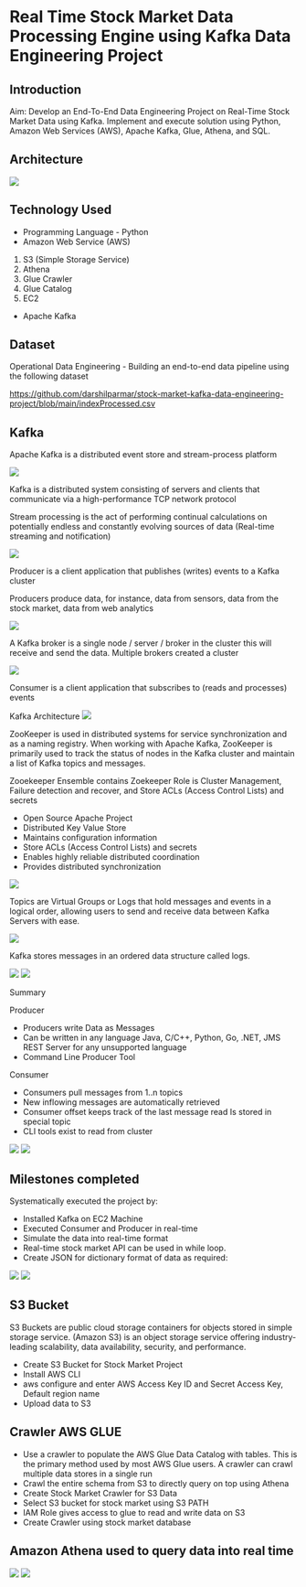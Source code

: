 # Real Time Stock Market Data Processing Engine using Kafka Data Engineering Project

## Introduction 
Aim: Develop an End-To-End Data Engineering Project on Real-Time Stock Market Data using Kafka.
Implement and execute solution using Python, Amazon Web Services (AWS), Apache Kafka, Glue, Athena, and SQL.

## Architecture 
<img src="Architecture.jpg">

## Technology Used
- Programming Language - Python
- Amazon Web Service (AWS)

1. S3 (Simple Storage Service)
2. Athena
3. Glue Crawler
4. Glue Catalog
5. EC2

- Apache Kafka

## Dataset 
Operational Data Engineering - Building an end-to-end data pipeline using the following dataset

https://github.com/darshilparmar/stock-market-kafka-data-engineering-project/blob/main/indexProcessed.csv

## Kafka

Apache Kafka is a distributed event store and stream-process platform

<img src="Kafka.jpg">

Kafka is a distributed system consisting of servers and clients that communicate via a high-performance TCP network protocol

Stream processing is the act of performing continual calculations on potentially endless and constantly evolving sources of data (Real-time streaming and notification)

<img src="Producers.jpg">

Producer is a client application that publishes (writes) events to a Kafka cluster

Producers produce data, for instance, data from sensors, data from the stock market, data from web analytics


<img src="Broker.jpg">

A Kafka broker is a single node / server / broker in the cluster this will receive and send the data.
Multiple brokers created a cluster


<img src="Consumers.jpg">

Consumer is a client application that subscribes to (reads and processes) events

Kafka Architecture
<img src="KafkaArchitecture.jpg">

ZooKeeper is used in distributed systems for service synchronization and as a naming registry.  When working with Apache Kafka, ZooKeeper is primarily used to track the status of nodes in the Kafka cluster and maintain a list of Kafka topics and messages.  


Zooekeeper Ensemble contains Zoekeeper
Role is Cluster Management, Failure detection and recover, and Store ACLs (Access Control Lists) and secrets

- Open Source Apache Project
- Distributed Key Value Store
- Maintains configuration information
- Store ACLs (Access Control Lists) and secrets
- Enables highly reliable distributed coordination
- Provides distributed synchronization

<img src="Topics.jpg">

Topics are Virtual Groups or Logs that hold messages and events in a logical order, allowing users to send and receive data between Kafka Servers with ease.

<img src="Topics2.jpg">

Kafka stores messages in an ordered data structure called logs.


<img src="Brokerbasics.jpg">


<img src="Brokerreplication.jpg">

Summary

Producer
- Producers write Data as Messages
- Can be written in any language Java, C/C++, Python, Go, .NET, JMS REST Server for any unsupported language
- Command Line Producer Tool

Consumer
- Consumers pull messages from 1..n topics
- New inflowing messages are automatically retrieved 
- Consumer offset
	keeps track of the last message read
	Is stored in special topic
- CLI tools exist to read from cluster

<img src="definition.jpg">
<img src="definition2.jpg">


## Milestones completed 
Systematically executed the project by:
- Installed Kafka on EC2 Machine
- Executed Consumer and Producer in real-time
- Simulate the data into real-time format 
- Real-time stock market API can be used in while loop.
- Create JSON for dictionary format of data as required:
 

<img src="dataset.jpg">

<img src="dataset2.jpg">


## S3 Bucket
S3 Buckets are public cloud storage containers for objects stored in simple storage service. (Amazon S3) is an object storage service offering industry-leading scalability, data availability, security, and performance.

- Create S3 Bucket for Stock Market Project
- Install AWS CLI
- aws configure and enter AWS Access Key ID and Secret Access Key, Default region name
- Upload data to S3

## Crawler AWS GLUE
- Use a crawler to populate the AWS Glue Data Catalog with tables. This is the primary method used by most AWS Glue users. A crawler can crawl multiple data stores in a single run
- Crawl the entire schema from S3 to directly query on top using Athena
- Create Stock Market Crawler for S3 Data
- Select S3 bucket for stock market using S3 PATH
- IAM Role gives access to glue to read and write data on S3
- Create Crawler using stock market database

## Amazon Athena used to query data into real time


<img src="athena.jpg">

<img src="query.jpg">

 










